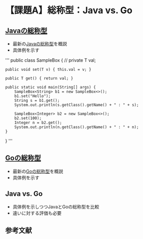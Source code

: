 # 【課題A】総称型：Java vs. Go

## [Javaの総称型](https://dev.java/learn/generics/)

* 最新の[Javaの総称型](https://dev.java/learn/generics/)を概説
* 具体例を示す

'''
public class SampleBox<T> {
    // 
    private T val;

    public void set(T v) { this.val = v; }

    public T get() { return val; }

    public static void main(String[] args) {
        SampleBox<String> b1 = new SampleBox<>();
        b1.set("Hello");
        String s = b1.get();
        System.out.println(s.getClass().getName() + " : " + s);

        SampleBox<Integer> b2 = new SampleBox<>();
        b2.set(100);
        Integer n = b2.get();
        System.out.println(n.getClass().getName() + " : " + n);
    }
}
'''

## [Goの総称型](https://doi.org/10.1145/3563331)

* 最新の[Goの総称型](https://doi.org/10.1145/3563331)を概説
* 具体例を示す

## Java vs. Go

* 具体例を示しつつJavaとGoの総称型を比較
* 違いに対する評価も必要

## 参考文献
